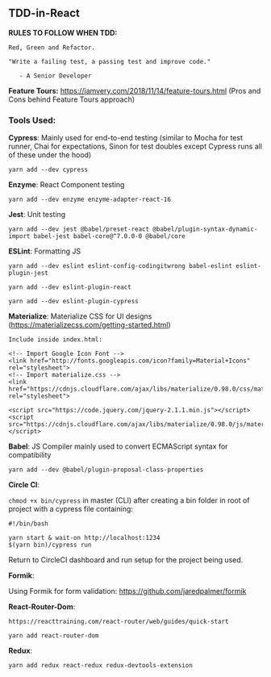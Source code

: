 ## TDD-in-React

**RULES TO FOLLOW WHEN TDD:**

    Red, Green and Refactor.
    
    "Write a failing test, a passing test and improve code." 
    
       - A Senior Developer
   
   **Feature Tours:** https://iamvery.com/2018/11/14/feature-tours.html (Pros and Cons behind Feature Tours approach)

### Tools Used:

**Cypress**: Mainly used for end-to-end testing (similar to Mocha for test runner, Chai for expectations, Sinon for test doubles except Cypress runs all of these under the hood)

    yarn add --dev cypress

**Enzyme**: React Component testing

    yarn add --dev enzyme enzyme-adapter-react-16

**Jest**: Unit testing

    yarn add --dev jest @babel/preset-react @babel/plugin-syntax-dynamic-import babel-jest babel-core@^7.0.0-0 @babel/core

**ESLint**: Formatting JS

    yarn add --dev eslint eslint-config-codingitwrong babel-eslint eslint-plugin-jest

    yarn add --dev eslint-plugin-react

    yarn add --dev eslint-plugin-cypress

**Materialize**: Materialize CSS for UI designs (https://materializecss.com/getting-started.html)

    Include inside index.html:

    <!-- Import Google Icon Font -->
    <link href="http://fonts.googleapis.com/icon?family=Material+Icons" rel="stylesheet">
    <!-- Import materialize.css -->
    <link href="https://cdnjs.cloudflare.com/ajax/libs/materialize/0.98.0/css/materialize.min.css" rel="stylesheet">

    <script src="https://code.jquery.com/jquery-2.1.1.min.js"></script>
    <script src="https://cdnjs.cloudflare.com/ajax/libs/materialize/0.98.0/js/materialize.min.js"></script>

**Babel**: JS Compiler mainly used to convert ECMAScript syntax for compatibility

    yarn add --dev @babel/plugin-proposal-class-properties

**Circle CI**:

`chmod +x bin/cypress` in master (CLI) after creating a bin folder in root of project with a cypress file containing:

    #!/bin/bash

    yarn start & wait-on http://localhost:1234
    $(yarn bin)/cypress run

Return to CircleCI dashboard and run setup for the project being used.

**Formik**:

Using Formik for form validation: https://github.com/jaredpalmer/formik

**React-Router-Dom**:

    https://reacttraining.com/react-router/web/guides/quick-start

    yarn add react-router-dom

**Redux**:

    yarn add redux react-redux redux-devtools-extension

